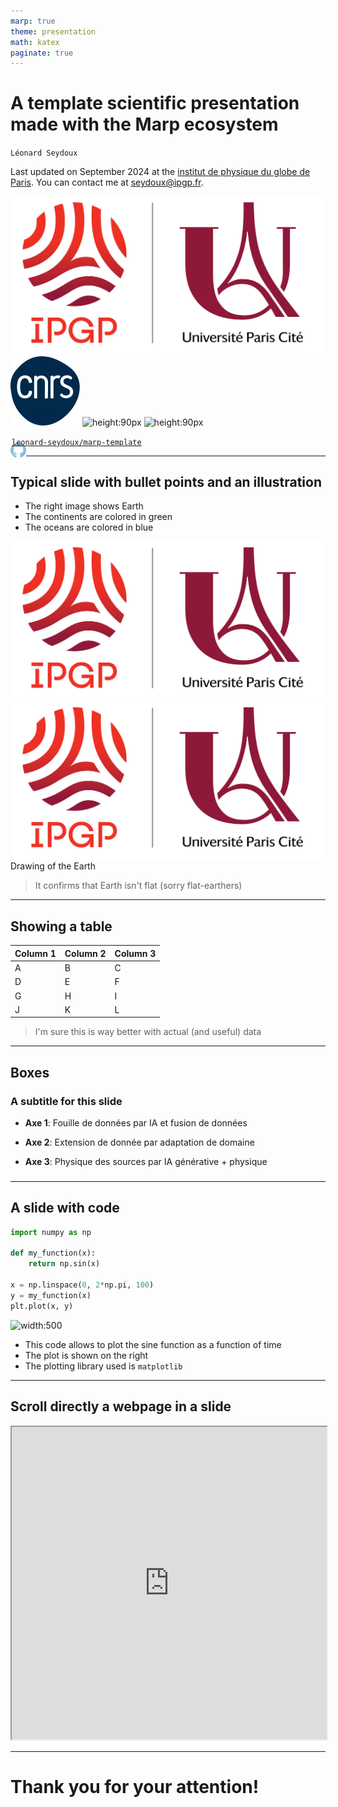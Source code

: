 ```yaml
---
marp: true
theme: presentation
math: katex
paginate: true
---
```


<!-- _class: titlepage -->

# A template scientific presentation made with the Marp ecosystem

`Léonard Seydoux` 

Last updated on September 2024 at the [institut de physique du globe de Paris](https://www.ipgp.fr). 
You can contact me at seydoux@ipgp.fr. 

<div class="logo">

![height:100px](images/logo/ipgp-upcite.svg) 
![height:90px](images/logo/cnrs.svg) 
![height:90px](https://avatars.githubusercontent.com/u/20685754?s=280&v=4)
![height:90px](https://upload.wikimedia.org/wikipedia/commons/thumb/9/9a/Visual_Studio_Code_1.35_icon.svg/768px-Visual_Studio_Code_1.35_icon.svg.png)

</div>

[<img src="images/logo/logo-github.svg" width=25 align="left" style="margin-top:10px; margin-right: -23px; "/>  `leonard-seydoux/marp-template`](https://github.com/leonard-seydoux/marp-template) 

---

## Typical slide with bullet points and an illustration

- The right image shows Earth
- The continents are colored in green
- The oceans are colored in blue

![width:300px](images/logo/ipgp-upcite.svg) 
![width:300px](images/logo/ipgp-upcite.svg) 
Drawing of the Earth 

> It confirms that Earth isn't flat (sorry flat-earthers)

<!-- _footer: Image: [www.twinkl.fr/parenting-wiki/earth](https://www.twinkl.fr/parenting-wiki/earth) -->

---

## Showing a table

| Column 1 | Column 2 | Column 3 |
|----------|----------|----------|
| A        | B        | C        |
| D        | E        | F        |
| G        | H        | I        |
| J        | K        | L        |

> I'm sure this is way better with actual (and useful) data

---

## Boxes

### A subtitle for this slide

<div class="frames">

- __Axe 1__: Fouille de données par IA et fusion de données

- __Axe 2__: Extension de donnée par adaptation de domaine

- __Axe 3__: Physique des sources par IA générative + physique

</div>

###

---

## A slide with code


```python
import numpy as np

def my_function(x):
    return np.sin(x)

x = np.linspace(0, 2*np.pi, 100)
y = my_function(x)
plt.plot(x, y)
```

![width:500](https://media.geeksforgeeks.org/wp-content/uploads/20221120032916/2.png)

<span>

- This code allows to plot the sine function as a function of time
- The plot is shown on the right
- The plotting library used is `matplotlib`

</span>

--- 

## Scroll directly a webpage in a slide

<iframe src="https://fr.wikipedia.org/wiki/Terre" width="100%" height="500px"></iframe>

<!-- _footer: Source: [Wikipedia](https://fr.wikipedia.org/wiki/Terre) -->

---

<!-- _class: titlepage -->

#
# Thank you for your attention!
#